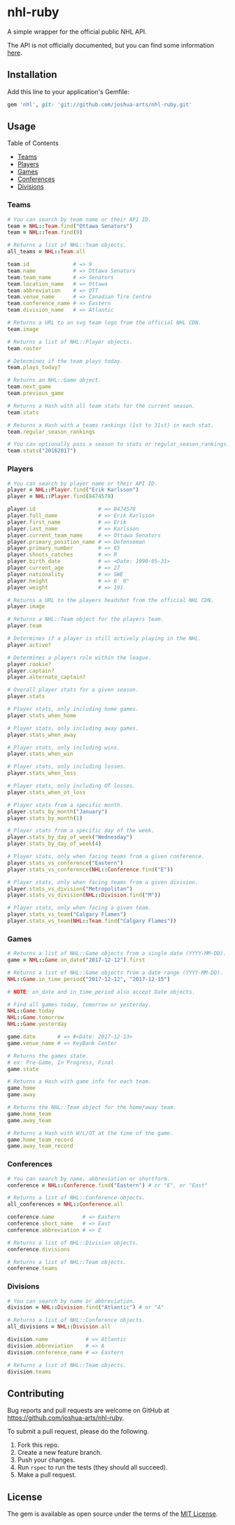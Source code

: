 # nhl-ruby

A simple wrapper for the official public NHL API.

The API is not officially documented, but you can find some information [here](https://github.com/dword4/nhlapi).

## Installation

Add this line to your application's Gemfile:

```ruby
gem 'nhl', git: 'git://github.com/joshua-arts/nhl-ruby.git'
```

## Usage

Table of Contents
* [Teams](#teams)
* [Players](#players)
* [Games](#games)
* [Conferences](#conferences)
* [Divisions](#divisions)

### Teams

```ruby
# You can search by team name or their API ID.
team = NHL::Team.find("Ottawa Senators")
team = NHL::Team.find(9)

# Returns a list of NHL::Team objects.
all_teams = NHL::Team.all

team.id              # => 9
team.name            # => Ottawa Senators
team.team_name       # => Senators
team.location_name   # => Ottawa
team.abbreviation    # => OTT
team.venue_name      # => Canadian Tire Centre
team.conference_name # => Eastern
team.division_name   # => Atlantic

# Returns a URL to an svg team logo from the official NHL CDN.
team.image

# Returns a list of NHL::Player objects.
team.roster

# Determines if the team plays today.
team.plays_today?

# Returns an NHL::Game object.
team.next_game
team.previous_game

# Returns a Hash with all team stats for the current season.
team.stats

# Returns a Hash with a teams rankings (1st to 31st) in each stat.
team.regular_season_rankings

# You can optionally pass a season to stats or regular_season_rankings.
team.stats("20162017")
```

### Players

```ruby
# You can search by player name or their API ID.
player = NHL::Player.find("Erik Karlsson")
player = NHL::Player.find(8474578)

player.id                    # => 8474578
player.full_name             # => Erik Karlsson
player.first_name            # => Erik
player.last_name             # => Karlsson
player.current_team_name     # => Ottawa Senators
player.primary_position_name # => Defenseman
player.primary_number        # => 65
player.shoots_catches        # => R
player.birth_date            # => <Date: 1990-05-31>
player.current_age           # => 27
player.nationality           # => SWE
player.height                # => 6' 0"
player.weight                # => 191

# Returns a URL to the players headshot from the official NHL CDN.
player.image

# Returns a NHL::Team object for the players team.
player.team

# Determines if a player is still actively playing in the NHL.
player.active?

# Determines a players role within the league.
player.rookie?
player.captain?
player.alternate_captain?

# Overall player stats for a given season.
player.stats

# Player stats, only including home games.
player.stats_when_home

# Player stats, only including away games.
player.stats_when_away

# Player stats, only including wins.
player.stats_when_win

# Player stats, only including losses.
player.stats_when_loss

# Player stats, only including OT losses.
player.stats_when_ot_loss

# Player stats from a specific month.
player.stats_by_month("January")
player.stats_by_month(1)

# Player stats from a specific day of the week.
player.stats_by_day_of_week("Wednesday")
player.stats_by_day_of_week(4)

# Player stats, only when facing teams from a given conference.
player.stats_vs_conference("Eastern")
player.stats_vs_conference(NHL::Conference.find("E"))

# Player stats, only when facing teams from a given division.
player.stats_vs_division("Metropolitan")
player.stats_vs_division(NHL::Division.find("M"))

# Player stats, only when facing a given team.
player.stats_vs_team("Calgary Flames")
player.stats_vs_team(NHL::Team.find("Calgary Flames"))
```

### Games

```ruby
# Returns a list of NHL::Game objects from a single date (YYYY-MM-DD).
game = NHL::Game.on_date("2017-12-12").first

# Returns a list of NHL::Game objects from a date range (YYYY-MM-DD).
NHL::Game.in_time_period("2017-12-12", "2017-12-15")

# NOTE: on_date and in_time_period also accept Date objects.

# Find all games today, tomorrow or yesterday.
NHL::Game.today
NHL::Game.tomorrow
NHL::Game.yesterday

game.date       # => #<Date: 2017-12-13>
game.venue_name # => KeyBank Center

# Returns the games state.
# ex: Pre-Game, In Progress, Final
game.state

# Returns a Hash with game info for each team.
game.home
game.away

# Returns the NHL::Team object for the home/away team.
game.home_team
game.away_team

# Returns a Hash with W/L/OT at the time of the game.
game.home_team_record
game.away_team_record
```

### Conferences

```ruby
# You can search by name, abbreviation or shortform.
conference = NHL::Conference.find("Eastern") # or "E", or "East"

# Returns a list of NHL::Conference objects.
all_conferences = NHL::Conference.all

conference.name         # => Eastern
conference.short_name   # => East
conference.abbreviation # => E

# Returns a list of NHL::Division objects.
conference.divisions

# Returns a list of NHL::Team objects.
conference.teams
```

### Divisions

```ruby
# You can search by name or abbreviation.
division = NHL::Division.find("Atlantic") # or "A"

# Returns a list of NHL::Conference objects.
all_divisions = NHL::Division.all

division.name            # => Atlantic
division.abbreviation    # => A
division.conference_name # => Eastern

# Returns a list of NHL::Team objects.
division.teams
```

## Contributing

Bug reports and pull requests are welcome on GitHub at https://github.com/joshua-arts/nhl-ruby.

To submit a pull request, please do the following.

1. Fork this repo.
2. Create a new feature branch.
3. Push your changes.
4. Run `rspec` to run the tests (they should all succeed).
5. Make a pull request.

## License

The gem is available as open source under the terms of the [MIT License](http://opensource.org/licenses/MIT).
